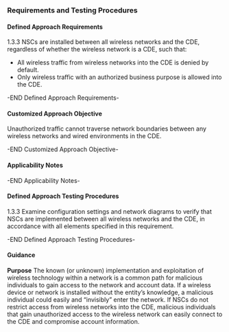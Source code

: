 ### Requirements and Testing Procedures

#### Defined Approach Requirements
1.3.3 NSCs are installed between all wireless networks and the CDE, regardless of whether the wireless network is a CDE, such that:
- All wireless traffic from wireless networks into the CDE is denied by default.
- Only wireless traffic with an authorized business purpose is allowed into the CDE.

-END Defined Approach Requirements- 
#### Customized Approach Objective
Unauthorized traffic cannot traverse network boundaries between any wireless networks and wired environments in the CDE.

-END Customized Approach Objective- 
#### Applicability Notes



-END Applicability Notes- 
#### Defined Approach Testing Procedures
1.3.3 Examine configuration settings and network diagrams to verify that NSCs are implemented between all wireless networks and the CDE, in accordance with all elements specified in this requirement.

-END Defined Approach Testing Procedures- 
#### Guidance
**Purpose**
The known (or unknown) implementation and exploitation of wireless technology within a network is a common path for malicious individuals to gain access to the network and account data. If a wireless device or network is installed without the entity’s knowledge, a malicious individual could easily and “invisibly” enter the network. If NSCs do not restrict access from wireless networks into the CDE, malicious individuals that gain unauthorized access to the wireless network can easily connect to the CDE and compromise account information.